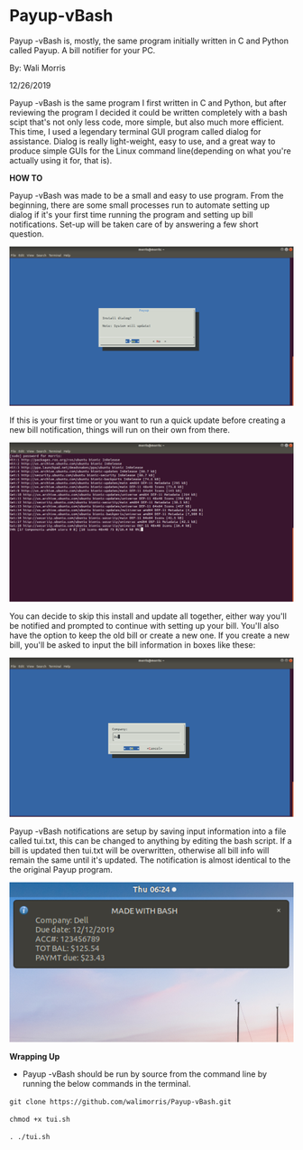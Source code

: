 # Payup-vBash
Payup -vBash is, mostly, the same program initially written in C and Python called Payup. A bill notifier for your PC.

By: Wali Morris

12/26/2019

Payup -vBash is the same program I first written in C and Python, but after reviewing the program I decided it could be
written completely with a bash scipt that's not only less code, more simple, but also much more efficient. This time, I used 
a legendary terminal GUI program called dialog for assistance. Dialog is really light-weight, easy to use, and a great 
way to produce simple GUIs for the Linux command line(depending on what you're actually using it for, that is). 

**HOW TO**

Payup -vBash was made to be a small and easy to use program. From the beginning, there are some small processes run to 
automate setting up dialog if it's your first time running the program and setting up bill notifications. Set-up will 
be taken care of by answering a few short question. 

![Payup -vBash!](shot1.png)

If this is your first time or you want to run a quick update before creating a new bill notification, things will run 
on their own from there. 

![Payup -vBash!](shot2.png)

You can decide to skip this install and update all together, either way you'll be notified and prompted to continue 
with setting up your bill. You'll also have the option to keep the old bill or create a new one. If you create a 
new bill, you'll be asked to input the bill information in boxes like these: 

![Payup -vBash!](shot5.png)

Payup -vBash notifications are setup by saving input information into a file called tui.txt, this can be changed to 
anything by editing the bash script. If a bill is updated then tui.txt will be overwritten, otherwise all bill info 
will remain the same until it's updated. The notification is almost identical to the the original Payup program. 

![Payup -vBash!](Payup-vbash.png)

**Wrapping Up** 

* Payup -vBash should be run by source from the command line by running the below commands in the terminal. 

`git clone https://github.com/walimorris/Payup-vBash.git`

`chmod +x tui.sh`

`. ./tui.sh`







